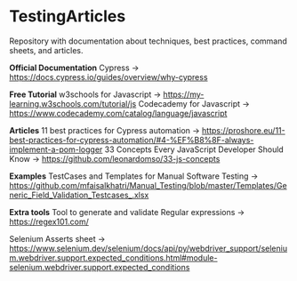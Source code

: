 # TestingArticles
Repository with documentation about techniques, best practices, command sheets, and articles.



**Official Documentation**
Cypress -> https://docs.cypress.io/guides/overview/why-cypress


**Free Tutorial**
w3schools for Javascript -> https://my-learning.w3schools.com/tutorial/js
Codecademy for Javascript -> https://www.codecademy.com/catalog/language/javascript


**Articles**
11 best practices for Cypress automation -> https://proshore.eu/11-best-practices-for-cypress-automation/#4-%EF%B8%8F-always-implement-a-pom-logger
33 Concepts Every JavaScript Developer Should Know -> https://github.com/leonardomso/33-js-concepts

**Examples**
TestCases and Templates for Manual Software Testing -> https://github.com/mfaisalkhatri/Manual_Testing/blob/master/Templates/Generic_Field_Validation_Testcases_.xlsx

**Extra tools**
Tool to generate and validate Regular expressions -> https://regex101.com/


Selenium Asserts sheet -> https://www.selenium.dev/selenium/docs/api/py/webdriver_support/selenium.webdriver.support.expected_conditions.html#module-selenium.webdriver.support.expected_conditions
